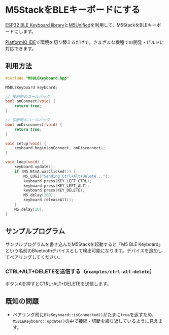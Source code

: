 # M5StackをBLEキーボードにする

[ESP32 BLE Keyboard library](https://github.com/T-vK/ESP32-BLE-Keyboard)と[M5Unified](https://github.com/m5stack/M5Unified)を利用して，M5StackをBLEキーボードにします。

[PlatformIO IDE](https://platformio.org/platformio-ide)で環境を切り替えるだけで，さまざまな機種での開発・ビルドに対応できます。

## 利用方法

```c++
#include "M5BLEKeyboard.hpp"

M5BLEKeyboard keyboard;

// 接続時のコールバック
bool onConnect(void) {
    return true;
}

// 切断時のコールバック
bool onDisconnect(void) {
    return true;
}

void setup(void) {
    keyboard.begin(onConnect, onDisconnect);
}

void loop(void) {
    keyboard.update();
    if (M5.BtnA.wasClicked()) {
        M5_LOGI("Sending Ctrl+Alt+Delete...");
        keyboard.press(KEY_LEFT_CTRL);
        keyboard.press(KEY_LEFT_ALT);
        keyboard.press(KEY_DELETE);
        M5.delay(100);
        keyboard.releaseAll();
    }
    M5.delay(10);
}
```

## サンプルプログラム

サンプルプログラムを書き込んだM5Stackを起動すると「M5 BLE Keyboard」という名前のBluetoothデバイスとして検出可能になります。デバイスを追加してペアリングしてください。

### CTRL+ALT+DELETEを送信する（`examples/ctrl-alt-delete`）

ボタンAを押すとCTRL+ALT+DELETEを送信します。

## 既知の問題

- ペアリング前に`BleKeyboard::isConnected()`がたまに`true`を返すため，`M5BLEKeyboard::update()`の中で接続・切断を繰り返しているように見えます。
